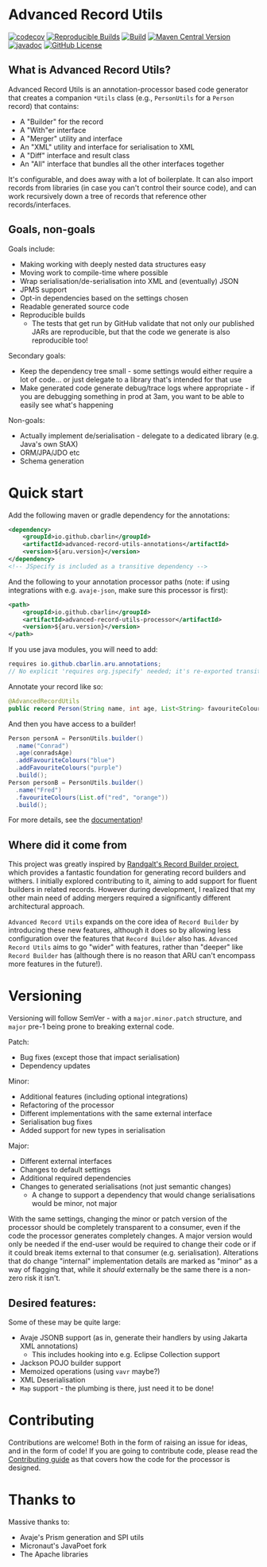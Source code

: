 # Advanced Record Utils

[![codecov](https://codecov.io/github/cbarlin/advanced-record-utils/graph/badge.svg?token=KAGP71F0JH)](https://codecov.io/github/cbarlin/advanced-record-utils)
[![Reproducible Builds](https://img.shields.io/endpoint?url=https://raw.githubusercontent.com/jvm-repo-rebuild/reproducible-central/master/content/io/github/cbarlin/aru/badge.json)](https://github.com/jvm-repo-rebuild/reproducible-central/blob/master/content/io/github/cbarlin/aru/README.md)
[![Build](https://github.com/cbarlin/advanced-record-utils/actions/workflows/build.yml/badge.svg)](https://github.com/cbarlin/advanced-record-utils/actions/workflows/build.yml)
[![Maven Central Version](https://img.shields.io/maven-central/v/io.github.cbarlin/advanced-record-utils-processor?style=flat&color=dark-green&link=https%3A%2F%2Fgithub.com%2Fcbarlin%2Fadvanced-record-utils)](https://central.sonatype.com/artifact/io.github.cbarlin/advanced-record-utils-annotations)
[![javadoc](https://javadoc.io/badge2/io.github.cbarlin/advanced-record-utils-annotations/javadoc.svg)](https://javadoc.io/doc/io.github.cbarlin/advanced-record-utils-annotations)
[![GitHub License](https://img.shields.io/github/license/cbarlin/advanced-record-utils)](https://github.com/cbarlin/advanced-record-utils?tab=MIT-1-ov-file#readme)

## What is Advanced Record Utils?

Advanced Record Utils is an annotation-processor based code generator that creates a companion `*Utils` class (e.g., `PersonUtils` for a `Person` record) that contains:
 * A "Builder" for the record
 * A "With"er interface
 * A "Merger" utility and interface
 * An "XML" utility and interface for serialisation to XML
 * A "Diff" interface and result class
 * An "All" interface that bundles all the other interfaces together

It's configurable, and does away with a lot of boilerplate. It can also import records from libraries (in case you can't control their source code), and can work recursively down a tree of records that reference other records/interfaces.

## Goals, non-goals

Goals include:
 * Making working with deeply nested data structures easy
 * Moving work to compile-time where possible
 * Wrap serialisation/de-serialisation into XML and (eventually) JSON
 * JPMS support
 * Opt-in dependencies based on the settings chosen
 * Readable generated source code
 * Reproducible builds
    * The tests that get run by GitHub validate that not only our published JARs are reproducible, but that the code we generate is also reproducible too!

Secondary goals:
 * Keep the dependency tree small - some settings would either require a lot of code... or just delegate to a library that's intended for that use
 * Make generated code generate debug/trace logs where appropriate - if you are debugging something in prod at 3am, you want to be able to easily see what's happening

Non-goals:
 * Actually implement de/serialisation - delegate to a dedicated library (e.g. Java's own StAX)
 * ORM/JPA/JDO etc
 * Schema generation

# Quick start

Add the following maven or gradle dependency for the annotations:

```xml
<dependency>
    <groupId>io.github.cbarlin</groupId>
    <artifactId>advanced-record-utils-annotations</artifactId>
    <version>${aru.version}</version>
</dependency>
<!-- JSpecify is included as a transitive dependency -->
```

And the following to your annotation processor paths (note: if using integrations with e.g. `avaje-json`, make sure this processor is first):

```xml
<path>
    <groupId>io.github.cbarlin</groupId>
    <artifactId>advanced-record-utils-processor</artifactId>
    <version>${aru.version}</version>
</path>
```

If you use java modules, you will need to add: 

```java
requires io.github.cbarlin.aru.annotations;
// No explicit 'requires org.jspecify' needed; it's re-exported transitively by the annotations module
```

Annotate your record like so:

```java
@AdvancedRecordUtils
public record Person(String name, int age, List<String> favouriteColours) { }
```

And then you have access to a builder!

```java
Person personA = PersonUtils.builder()
  .name("Conrad")
  .age(conradsAge)
  .addFavouriteColours("blue")
  .addFavouriteColours("purple")
  .build();
Person personB = PersonUtils.builder()
  .name("Fred")
  .favouriteColours(List.of("red", "orange"))
  .build();
```

For more details, see the [documentation](https://cbarlin.github.io/advanced-record-utils)!


## Where did it come from

This project was greatly inspired by [Randgalt's Record Builder project](https://github.com/Randgalt/record-builder), which provides a fantastic foundation for generating record builders and withers. I initially explored contributing to it, aiming to add support for fluent builders in related records. However during development, I realized that my other main need of adding mergers required a significantly different architectural approach. 

`Advanced Record Utils` expands on the core idea of `Record Builder` by introducing these new features, although it does so by allowing less configuration over the features that `Record Builder` also has. `Advanced Record Utils` aims to go "wider" with features, rather than "deeper" like `Record Builder` has (although there is no reason that ARU can't encompass more features in the future!).

# Versioning

Versioning will follow SemVer - with a `major.minor.patch` structure, and `major` pre-1 being prone to breaking external code.

Patch:
 * Bug fixes (except those that impact serialisation)
 * Dependency updates

Minor:
 * Additional features (including optional integrations)
 * Refactoring of the processor
 * Different implementations with the same external interface
 * Serialisation bug fixes
 * Added support for new types in serialisation

Major:
 * Different external interfaces
 * Changes to default settings
 * Additional required dependencies
 * Changes to generated serialisations (not just semantic changes)
     * A change to support a dependency that would change serialisations would be minor, not major 

With the same settings, changing the minor or patch version of the processor should be completely transparent to a consumer, even if the code the processor generates completely changes. A major version would only be needed if the end-user would be required to change their code or if it could break items external to that consumer (e.g. serialisation). Alterations that do change "internal" implementation details are marked as "minor" as a way of flagging that, while it *should* externally be the same there is a non-zero risk it isn't.

## Desired features:

Some of these may be quite large:
 * Avaje JSONB support (as in, generate their handlers by using Jakarta XML annotations)
    * This includes hooking into e.g. Eclipse Collection support
 * Jackson POJO builder support
 * Memoized operations (using `vavr` maybe?)
 * XML Deserialisation
 * `Map` support - the plumbing is there, just need it to be done!

# Contributing

Contributions are welcome! Both in the form of raising an issue for ideas, and in the form of code! If you are going to contribute code, please read the [Contributing guide](CONTRIBUTING.md) as that covers how the code for the processor is designed.

# Thanks to

Massive thanks to:
 * Avaje's Prism generation and SPI utils
 * Micronaut's JavaPoet fork
 * The Apache libraries

